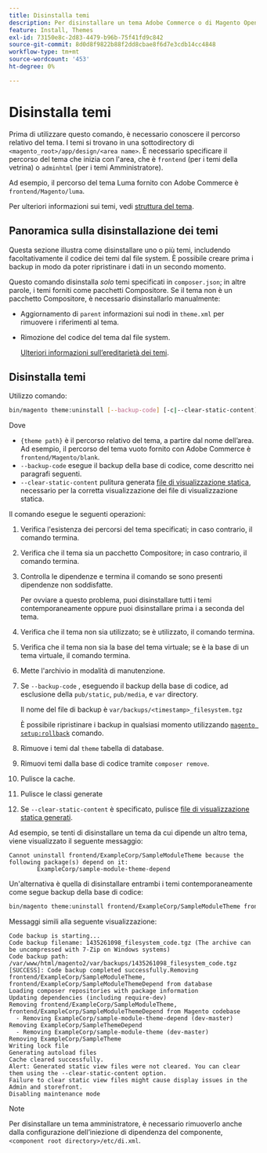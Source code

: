 ```yaml
---
title: Disinstalla temi
description: Per disinstallare un tema Adobe Commerce o di Magento Open Source, segui la procedura riportata di seguito.
feature: Install, Themes
exl-id: 73150e8c-2d83-4479-b96b-75f41fd9c842
source-git-commit: 8d0d8f9822b88f2dd8cbae8f6d7e3cdb14cc4848
workflow-type: tm+mt
source-wordcount: '453'
ht-degree: 0%

---
```


# Disinstalla temi

Prima di utilizzare questo comando, è necessario conoscere il percorso relativo del tema. I temi si trovano in una sottodirectory di `<magento_root>/app/design/<area name>`. È necessario specificare il percorso del tema che inizia con l&#39;area, che è `frontend` (per i temi della vetrina) o `adminhtml` (per i temi Amministratore).

Ad esempio, il percorso del tema Luma fornito con Adobe Commerce è `frontend/Magento/luma`.

Per ulteriori informazioni sui temi, vedi [struttura del tema](https://developer.adobe.com/commerce/frontend-core/guide/themes/structure/).

## Panoramica sulla disinstallazione dei temi

Questa sezione illustra come disinstallare uno o più temi, includendo facoltativamente il codice dei temi dal file system. È possibile creare prima i backup in modo da poter ripristinare i dati in un secondo momento.

Questo comando disinstalla *solo* temi specificati in `composer.json`; in altre parole, i temi forniti come pacchetti Compositore. Se il tema non è un pacchetto Compositore, è necessario disinstallarlo manualmente:

* Aggiornamento di `parent` informazioni sui nodi in `theme.xml` per rimuovere i riferimenti al tema.
* Rimozione del codice del tema dal file system.

  [Ulteriori informazioni sull’ereditarietà dei temi](https://developer.adobe.com/commerce/frontend-core/guide/themes/inheritance/).

## Disinstalla temi

Utilizzo comando:

```bash
bin/magento theme:uninstall [--backup-code] [-c|--clear-static-content] {theme path} ... {theme path}
```

Dove

* `{theme path}` è il percorso relativo del tema, a partire dal nome dell’area. Ad esempio, il percorso del tema vuoto fornito con Adobe Commerce è `frontend/Magento/blank`.
* `--backup-code` esegue il backup della base di codice, come descritto nei paragrafi seguenti.
* `--clear-static-content` pulitura generata [file di visualizzazione statica](../../configuration/cli/static-view-file-deployment.md), necessario per la corretta visualizzazione dei file di visualizzazione statica.

Il comando esegue le seguenti operazioni:

1. Verifica l&#39;esistenza dei percorsi del tema specificati; in caso contrario, il comando termina.
1. Verifica che il tema sia un pacchetto Compositore; in caso contrario, il comando termina.
1. Controlla le dipendenze e termina il comando se sono presenti dipendenze non soddisfatte.

   Per ovviare a questo problema, puoi disinstallare tutti i temi contemporaneamente oppure puoi disinstallare prima i a seconda del tema.

1. Verifica che il tema non sia utilizzato; se è utilizzato, il comando termina.
1. Verifica che il tema non sia la base del tema virtuale; se è la base di un tema virtuale, il comando termina.
1. Mette l&#39;archivio in modalità di manutenzione.
1. Se `--backup-code` , eseguendo il backup della base di codice, ad esclusione della `pub/static`, `pub/media`, e `var` directory.

   Il nome del file di backup è `var/backups/<timestamp>_filesystem.tgz`

   È possibile ripristinare i backup in qualsiasi momento utilizzando [`magento setup:rollback`](uninstall-modules.md#roll-back-the-file-system-database-or-media-files) comando.

1. Rimuove i temi dal `theme` tabella di database.
1. Rimuovi temi dalla base di codice tramite `composer remove`.
1. Pulisce la cache.
1. Pulisce le classi generate
1. Se `--clear-static-content` è specificato, pulisce [file di visualizzazione statica generati](../../configuration/cli/static-view-file-deployment.md).

Ad esempio, se tenti di disinstallare un tema da cui dipende un altro tema, viene visualizzato il seguente messaggio:

```terminal
Cannot uninstall frontend/ExampleCorp/SampleModuleTheme because the following package(s) depend on it:
        ExampleCorp/sample-module-theme-depend
```

Un&#39;alternativa è quella di disinstallare entrambi i temi contemporaneamente come segue backup della base di codice:

```bash
bin/magento theme:uninstall frontend/ExampleCorp/SampleModuleTheme frontend/ExampleCorp/SampleModuleThemeDepend --backup-code
```

Messaggi simili alla seguente visualizzazione:

```terminal
Code backup is starting...
Code backup filename: 1435261098_filesystem_code.tgz (The archive can be uncompressed with 7-Zip on Windows systems)
Code backup path: /var/www/html/magento2/var/backups/1435261098_filesystem_code.tgz
[SUCCESS]: Code backup completed successfully.Removing frontend/ExampleCorp/SampleModuleTheme, frontend/ExampleCorp/SampleModuleThemeDepend from database
Loading composer repositories with package information
Updating dependencies (including require-dev)
Removing frontend/ExampleCorp/SampleModuleTheme, frontend/ExampleCorp/SampleModuleThemeDepend from Magento codebase
  - Removing ExampleCorp/sample-module-theme-depend (dev-master)
Removing ExampleCorp/SampleThemeDepend
  - Removing ExampleCorp/sample-module-theme (dev-master)
Removing ExampleCorp/SampleTheme
Writing lock file
Generating autoload files
Cache cleared successfully.
Alert: Generated static view files were not cleared. You can clear them using the --clear-static-content option.
Failure to clear static view files might cause display issues in the Admin and storefront.
Disabling maintenance mode
```

>[!NOTE]
>
>Per disinstallare un tema amministratore, è necessario rimuoverlo anche dalla configurazione dell’iniezione di dipendenza del componente, `<component root directory>/etc/di.xml`.
